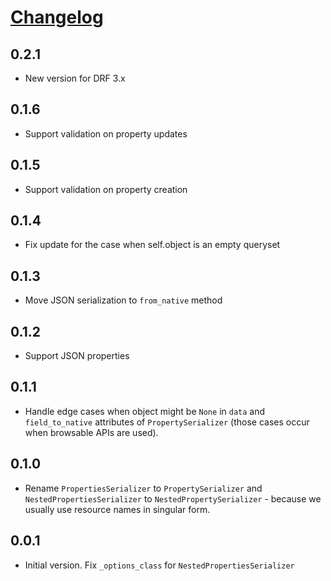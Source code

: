 # [Changelog](https://github.com/yola/drf-madprops)

## 0.2.1
* New version for DRF 3.x

## 0.1.6
* Support validation on property updates

## 0.1.5
* Support validation on property creation

## 0.1.4
* Fix update for the case when self.object is an empty queryset

## 0.1.3
* Move JSON serialization to `from_native` method

## 0.1.2
* Support JSON properties

## 0.1.1
* Handle edge cases when object might be `None` in `data` and `field_to_native`
attributes of `PropertySerializer` (those cases occur when browsable APIs
are used).

## 0.1.0
* Rename `PropertiesSerializer` to `PropertySerializer` and
`NestedPropertiesSerializer` to `NestedPropertySerializer` - because we
usually use resource names in singular form.

## 0.0.1
* Initial version. Fix `_options_class` for `NestedPropertiesSerializer`
